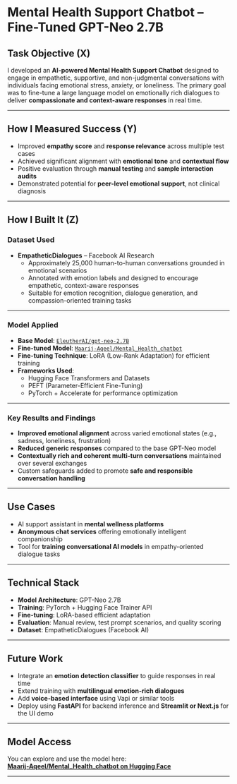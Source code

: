 # Mental Health Support Chatbot – Fine-Tuned GPT-Neo 2.7B

## Task Objective (X)

I developed an **AI-powered Mental Health Support Chatbot** designed to engage in empathetic, supportive, and non-judgmental conversations with individuals facing emotional stress, anxiety, or loneliness. The primary goal was to fine-tune a large language model on emotionally rich dialogues to deliver **compassionate and context-aware responses** in real time.

---

## How I Measured Success (Y)

- Improved **empathy score** and **response relevance** across multiple test cases  
- Achieved significant alignment with **emotional tone** and **contextual flow**  
- Positive evaluation through **manual testing** and **sample interaction audits**  
- Demonstrated potential for **peer-level emotional support**, not clinical diagnosis  

---

## How I Built It (Z)

### Dataset Used

- **EmpatheticDialogues** – Facebook AI Research  
  - Approximately 25,000 human-to-human conversations grounded in emotional scenarios  
  - Annotated with emotion labels and designed to encourage empathetic, context-aware responses  
  - Suitable for emotion recognition, dialogue generation, and compassion-oriented training tasks  

---

### Model Applied

- **Base Model**: [`EleutherAI/gpt-neo-2.7B`](https://huggingface.co/EleutherAI/gpt-neo-2.7B)  
- **Fine-tuned Model**: [`Maarij-Aqeel/Mental_Health_chatbot`](https://huggingface.co/Maarij-Aqeel/Mental_Health_chatbot)  
- **Fine-tuning Technique**: LoRA (Low-Rank Adaptation) for efficient training  
- **Frameworks Used**:
  - Hugging Face Transformers and Datasets  
  - PEFT (Parameter-Efficient Fine-Tuning)  
  - PyTorch + Accelerate for performance optimization  

---

### Key Results and Findings

- **Improved emotional alignment** across varied emotional states (e.g., sadness, loneliness, frustration)  
- **Reduced generic responses** compared to the base GPT-Neo model  
- **Contextually rich and coherent multi-turn conversations** maintained over several exchanges  
- Custom safeguards added to promote **safe and responsible conversation handling**

---

## Use Cases

- AI support assistant in **mental wellness platforms**  
- **Anonymous chat services** offering emotionally intelligent companionship  
- Tool for **training conversational AI models** in empathy-oriented dialogue tasks  

---

## Technical Stack

- **Model Architecture**: GPT-Neo 2.7B  
- **Training**: PyTorch + Hugging Face Trainer API  
- **Fine-tuning**: LoRA-based efficient adaptation  
- **Evaluation**: Manual review, test prompt scenarios, and quality scoring  
- **Dataset**: EmpatheticDialogues (Facebook AI)

---

## Future Work

- Integrate an **emotion detection classifier** to guide responses in real time  
- Extend training with **multilingual emotion-rich dialogues**  
- Add **voice-based interface** using Vapi or similar tools  
- Deploy using **FastAPI** for backend inference and **Streamlit or Next.js** for the UI demo  

---

## Model Access

You can explore and use the model here:  
**[Maarij-Aqeel/Mental_Health_chatbot on Hugging Face](https://huggingface.co/Maarij-Aqeel/Mental_Health_chatbot)**

---

